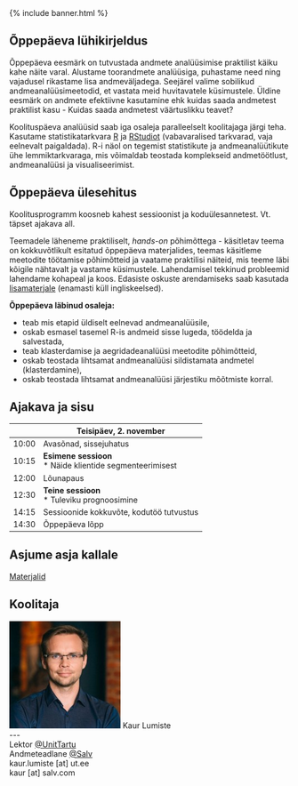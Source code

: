﻿---
layout: frontpage
---

<div class="head_example">
 {% include banner.html %}
</div>

## Õppepäeva lühikirjeldus

Õppepäeva eesmärk on tutvustada andmete analüüsimise praktilist käiku kahe näite varal. Alustame toorandmete analüüsiga, puhastame need ning vajadusel rikastame lisa andmeväljadega. Seejärel valime sobilikud andmeanalüüsimeetodid, et vastata meid huvitavatele küsimustele. Üldine eesmärk on andmete efektiivne kasutamine ehk kuidas saada andmetest praktilist kasu - Kuidas saada andmetest väärtuslikku teavet?

Koolituspäeva analüüsid saab iga osaleja paralleelselt koolitajaga järgi teha. Kasutame statistikatarkvara [R](https://cran.r-project.org/) ja [RStudiot](https://www.rstudio.com/products/rstudio/download/#download) (vabavaralised tarkvarad, vaja eelnevalt paigaldada). R-i näol on tegemist statistikute ja andmeanalüütikute ühe lemmiktarkvaraga, mis võimaldab teostada komplekseid andmetöötlust, andmeanalüüsi ja visualiseerimist.

## Õppepäeva ülesehitus

Koolitusprogramm koosneb kahest sessioonist ja koduülesannetest. Vt. täpset ajakava all.

Teemadele läheneme praktiliselt, _hands-on_	 põhimõttega - käsitletav teema on kokkuvõtlikult esitatud õppepäeva materjalides, teemas käsitleme meetodite töötamise põhimõtteid ja vaatame praktilisi näiteid, mis teeme läbi kõigile nähtavalt ja vastame küsimustele. Lahendamisel tekkinud probleemid lahendame kohapeal ja koos. Edasiste oskuste arendamiseks saab kasutada [lisamaterjale](lisamaterjal) (enamasti küll ingliskeelsed).

**Õppepäeva läbinud osaleja:**

* teab mis etapid üldiselt eelnevad andmeanalüüsile,
* oskab esmasel tasemel R-is andmeid sisse lugeda, töödelda ja salvestada,
* teab klasterdamise ja aegridadeanalüüsi meetodite põhimõtteid,
* oskab teostada lihtsamat andmeanalüüsi sildistamata andmetel (klasterdamine),
* oskab teostada lihtsamat andmeanalüüsi järjestiku mõõtmiste korral.


## Ajakava ja sisu 

|		| Teisipäev, 2. november  |
|---:	| ---	|
|10:00  | Avasõnad, sissejuhatus  |
|10:15  |**Esimene sessioon** <br> * Näide klientide segmenteerimisest |
|12:00 	|Lõunapaus	|
|12:30	|**Teine sessioon** <br> * Tuleviku prognoosimine	|
|14:15	|Sessioonide kokkuvõte, kodutöö tutvustus	|
|14:30	|Õppepäeva lõpp |


## Asjume asja kallale

[Materjalid](materjalid)

## Koolitaja

![](pic.jpg)
Kaur Lumiste<br>
---<br>
Lektor [@UnitTartu](https://www.ut.ee)<br>
Andmeteadlane [@Salv](https://www.salv.com)<br>
kaur.lumiste [at] ut.ee <br>
kaur [at] salv.com<br>
